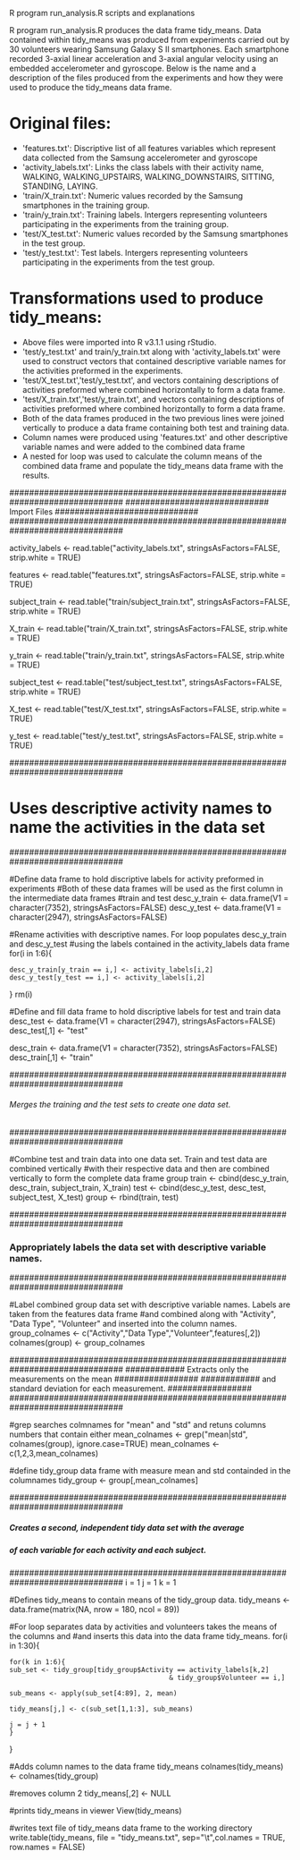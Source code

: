 R program run_analysis.R scripts and explanations 

R program run_analysis.R produces the data frame tidy_means.  Data contained within tidy_means was produced from experiments
carried out by 30 volunteers wearing Samsung Galaxy S II smartphones.  Each smartphone recorded 3-axial linear acceleration 
and 3-axial angular velocity using an embedded accelerometer and gyroscope.   Below is the name and a description of the files 
produced from the experiments and how they were used to produce the tidy_means data frame.

Original files:
===============
- 'features.txt': Discriptive list of all features variables which represent data collected from the Samsung accelerometer and gyroscope
- 'activity_labels.txt': Links the class labels with their activity name, WALKING, WALKING_UPSTAIRS, WALKING_DOWNSTAIRS, SITTING, STANDING, LAYING.
- 'train/X_train.txt': Numeric values recorded by the Samsung smartphones in the training group.
- 'train/y_train.txt': Training labels. Intergers representing volunteers participating in the experiments from the training group.
- 'test/X_test.txt': Numeric values recorded by the Samsung smartphones in the test group.
- 'test/y_test.txt': Test labels. Intergers representing volunteers participating in the experiments from the test group.

Transformations used to produce tidy_means:
===========================================
- Above files were imported into R v3.1.1 using rStudio.
- 'test/y_test.txt' and train/y_train.txt along with 'activity_labels.txt' were used to construct vectors that contained descriptive variable names 
   for the activities preformed in the experiments.
-  'test/X_test.txt','test/y_test.txt', and vectors containing descriptions of activities preformed where combined horizontally to form a data frame.
-  'test/X_train.txt','test/y_train.txt', and vectors containing descriptions of activities preformed where combined horizontally to form a data frame.
-  Both of the data frames produced in the two previous lines were joined vertically to produce a data frame containing both test and training data.
-  Column names were produced using 'features.txt' and other descriptive variable names and were added to the combined data frame
-  A nested for loop was used to calculate the column means of the combined data frame and populate the tidy_means data frame with the results.



###############################################################################
#############################     Import Files    #############################
###############################################################################

activity_labels <- read.table("activity_labels.txt", stringsAsFactors=FALSE,
                              strip.white = TRUE)

features <- read.table("features.txt", stringsAsFactors=FALSE, 
                       strip.white = TRUE)

subject_train <- read.table("train/subject_train.txt", stringsAsFactors=FALSE, 
                            strip.white = TRUE)

X_train <- read.table("train/X_train.txt", stringsAsFactors=FALSE, 
                      strip.white = TRUE)

y_train <- read.table("train/y_train.txt", stringsAsFactors=FALSE, 
                      strip.white = TRUE)

subject_test <- read.table("test/subject_test.txt", stringsAsFactors=FALSE, 
                           strip.white = TRUE)

X_test <- read.table("test/X_test.txt", stringsAsFactors=FALSE, 
                     strip.white = TRUE)

y_test <- read.table("test/y_test.txt", stringsAsFactors=FALSE, 
                     strip.white = TRUE)

###############################################################################
#   Uses descriptive activity names to name the activities in the data set    #
###############################################################################

#Define data frame to hold discriptive labels for activity preformed in experiments
#Both of these data frames will be used as the first column in the intermediate data frames
#train and test
desc_y_train <- data.frame(V1 = character(7352),  stringsAsFactors=FALSE)
desc_y_test <- data.frame(V1 = character(2947),  stringsAsFactors=FALSE)

#Rename activities with descriptive names. For loop populates desc_y_train and desc_y_test
#using the labels contained in the activity_labels data frame
for(i in 1:6){
    
    desc_y_train[y_train == i,] <- activity_labels[i,2]
    desc_y_test[y_test == i,] <- activity_labels[i,2]
}
rm(i)

#Define and fill data frame to hold discriptive labels for test and train data
desc_test <- data.frame(V1 = character(2947), stringsAsFactors=FALSE)
desc_test[,1] <- "test"

desc_train <- data.frame(V1 = character(7352), stringsAsFactors=FALSE)
desc_train[,1] <- "train"

###############################################################################
######   Merges the training and the test sets to create one data set.   ######
###############################################################################

#Combine test and train data into one data set.  Train and test data are combined vertically 
#with their respective data and then are combined vertically to form the complete data frame group
train <- cbind(desc_y_train, desc_train, subject_train, X_train)
test <- cbind(desc_y_test, desc_test, subject_test,  X_test)
group <- rbind(train, test)

###############################################################################
###   Appropriately labels the data set with descriptive variable names.   ####
###############################################################################

#Label combined group data set with descriptive variable names.  Labels are taken from the features data frame
#and combined along with "Activity", "Data Type", "Volunteer" and inserted into the column names.
group_colnames <- c("Activity","Data Type","Volunteer",features[,2])
colnames(group) <- group_colnames

###############################################################################
############    Extracts only the measurements on the mean    ################# 
############    and standard deviation for each measurement.  #################
###############################################################################

#grep searches colmnames for "mean" and "std" and retuns columns numbers that contain either
mean_colnames <- grep("mean|std", colnames(group), ignore.case=TRUE)
mean_colnames <- c(1,2,3,mean_colnames)

#define tidy_group data frame with measure mean and std containded in the columnames
tidy_group <- group[,mean_colnames]

###############################################################################
#####    Creates a second, independent tidy data set with the average     #####
#####       of each variable for each activity and each subject.          #####
###############################################################################
i = 1
j = 1
k = 1

#Defines tidy_means to contain means of the tidy_group data.
tidy_means <- data.frame(matrix(NA, nrow = 180, ncol = 89))

#For loop separates data by activities and volunteers takes the means of the columns and 
#and inserts this data into the data frame tidy_means.
for(i in 1:30){
    
    for(k in 1:6){
    sub_set <- tidy_group[tidy_group$Activity == activity_labels[k,2] 
                                            & tidy_group$Volunteer == i,]
    
    sub_means <- apply(sub_set[4:89], 2, mean)
    
    tidy_means[j,] <- c(sub_set[1,1:3], sub_means)
    
    j = j + 1
    }
}

#Adds column names to the data frame tidy_means
colnames(tidy_means) <- colnames(tidy_group)

#removes column 2
tidy_means[,2] <- NULL

#prints tidy_means in viewer
View(tidy_means)

#writes text file of tidy_means data frame to the working directory
write.table(tidy_means, file = "tidy_means.txt", sep="\t",col.names = TRUE,
            row.names = FALSE)







